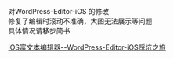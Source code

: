 对WordPress-Editor-iOS 的修改<br>
修复了编辑时滚动不准确，大图无法展示等问题<br>
具体情况请移步简书<br>

[iOS富文本编辑器--WordPress-Editor-iOS踩坑之旅](https://www.jianshu.com/p/7ef089daea96)
